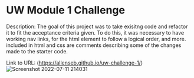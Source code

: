 # UW Module 1 Challenge
Description:
The goal of this project was to take exisitng code and refactor it to fit the acceptance criteria given. To do this, it was necessary to have working nav links, for the html element to follow a logical order, and more. included in html and css are comments describing some of the changes made to the starter code.

Link to URL:
(https://allenseb.github.io/uw-challenge-1/)
![Screenshot 2022-07-11 214031](https://user-images.githubusercontent.com/108300721/178410077-3402e8ed-5a18-42fa-9857-844a06655355.png)
